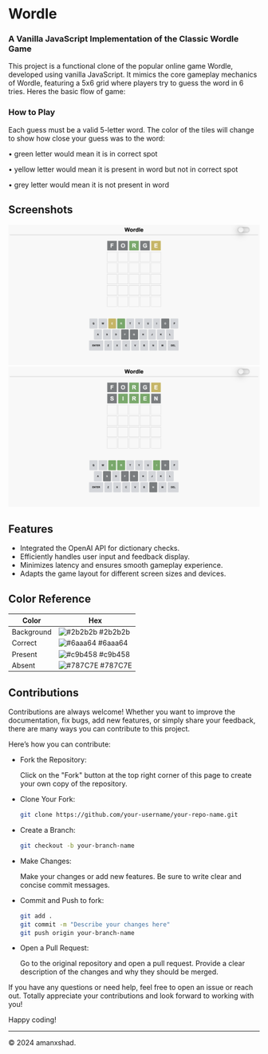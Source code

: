 
# Wordle

### A Vanilla JavaScript Implementation of the Classic Wordle Game

This project is a functional clone of the popular online game Wordle, developed using vanilla JavaScript. It mimics the core gameplay mechanics of Wordle, featuring a 5x6 grid where players try to guess the word in 6 tries. Heres the basic flow of game:

### How to Play


Each guess must be a valid 5-letter word. The color of the tiles will change to show how close your guess was to the word:

• green letter would mean it is in correct spot

• yellow letter would mean it is present in word but not in correct spot

• grey letter would mean it is not present in word
## Screenshots

![App Screenshot1](./images/ss1.png)
![App Screenshot2](./images/ss2.png)

## Features


- Integrated the OpenAI API for dictionary checks.
- Efficiently handles user input and feedback display.
- Minimizes latency and ensures smooth gameplay experience.
- Adapts the game layout for different screen sizes and devices.

## Color Reference

| Color             | Hex                                                                |
| ----------------- | ------------------------------------------------------------------ |
| Background| ![#2b2b2b](https://via.placeholder.com/10/2b2b2b?text=+) #2b2b2b |
| Correct | ![#6aaa64](https://via.placeholder.com/10/6aaa64?text=+) #6aaa64 |
| Present | ![#c9b458](https://via.placeholder.com/10/c9b458?text=+) #c9b458 |
| Absent | ![#787C7E](https://via.placeholder.com/10/787C7E?text=+) #787C7E |


## Contributions

Contributions are always welcome! Whether you want to improve the documentation, fix bugs, add new features, or simply share your feedback, there are many ways you can contribute to this project.

Here’s how you can contribute:

- Fork the Repository:

   Click on the "Fork" button at the top right corner of this page to create your own copy of the repository.

- Clone Your Fork:

     ```bash
     git clone https://github.com/your-username/your-repo-name.git
     ```

- Create a Branch:

     ```bash
     git checkout -b your-branch-name
     ```

- Make Changes:

   Make your changes or add new features. Be sure to write clear and concise commit messages.

- Commit and Push to fork:

     ```bash
     git add .
     git commit -m "Describe your changes here"
     git push origin your-branch-name
     ```

- Open a Pull Request:

   Go to the original repository and open a pull request. Provide a clear description of the changes and why they should be merged.


If you have any questions or need help, feel free to open an issue or reach out. Totally appreciate your contributions and look forward to working with you!

Happy coding!






---

© 2024 amanxshad. 